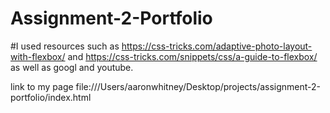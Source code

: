 # Assignment-2-Portfolio

#I used resources such as https://css-tricks.com/adaptive-photo-layout-with-flexbox/ and 
https://css-tricks.com/snippets/css/a-guide-to-flexbox/ as well as googl and youtube.

link to my page file:///Users/aaronwhitney/Desktop/projects/assignment-2-portfolio/index.html
